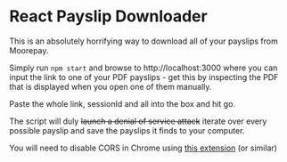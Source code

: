# React Payslip Downloader

This is an absolutely horrifying way to download all of your payslips from Moorepay.

Simply run `npm start` and browse to http://localhost:3000 where you can input the link to one of your PDF payslips - get this by inspecting the PDF that is displayed when you open one of them manually.

Paste the whole link, sessionId and all into the box and hit go.

The script will duly ~~launch a denial of service attack~~ iterate over every possible payslip and save the payslips it finds to your computer.

You will need to disable CORS in Chrome using [this extension](https://chrome.google.com/webstore/detail/allow-cors-access-control/lhobafahddgcelffkeicbaginigeejlf/) (or similar)